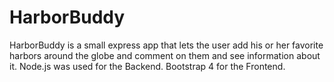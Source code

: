 # HarborBuddy

HarborBuddy is a small express app that lets the user add his or her favorite harbors around the globe and comment on them and see information about it. Node.js was used for the Backend. Bootstrap 4 for the Frontend.
